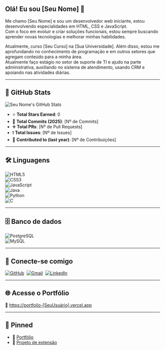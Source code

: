 ## Olá! Eu sou [Seu Nome] 👋

Me chamo [Seu Nome] e sou um desenvolvedor web iniciante, estou desenvolvendo especialidades em HTML, CSS e JavaScript.  
Com o foco em evoluir e criar soluções funcionais, estou sempre buscando aprender novas tecnologias e melhorar minhas habilidades.  

Atualmente, curso [Seu Curso] na [Sua Universidade]. Além disso, estou me aprofundando no conhecimento de programação e em outros setores que agregam conteúdo para a minha área.  
Atualmente faço estágio no setor de suporte de TI e ajudo na parte administrativa, auxiliando no sistema de atendimento, usando CRM e apoiando nas atividades diárias.

---

## 🚀 GitHub Stats

![Seu Nome's GitHub Stats](https://github-readme-stats.vercel.app/api?username=[SeuUsuárioGitHub]&show_icons=true&theme=dark)

- ⭐ **Total Stars Earned**: 0  
- 📝 **Total Commits (2025)**: [Nº de Commits]  
- ➕ **Total PRs**: [Nº de Pull Requests]  
- ❗ **Total Issues**: [Nº de Issues]  
- 📆 **Contributed to (last year)**: [Nº de Contribuições]  

---

## 🛠️ Linguagens

![HTML5](https://img.shields.io/badge/HTML5-E34F26?style=for-the-badge&logo=html5&logoColor=white)  
![CSS3](https://img.shields.io/badge/CSS3-1572B6?style=for-the-badge&logo=css3&logoColor=white)  
![JavaScript](https://img.shields.io/badge/JavaScript-F7DF1E?style=for-the-badge&logo=javascript&logoColor=black)  
![Java](https://img.shields.io/badge/Java-ED8B00?style=for-the-badge&logo=java&logoColor=white)  
![Python](https://img.shields.io/badge/Python-3776AB?style=for-the-badge&logo=python&logoColor=white)  
![C](https://img.shields.io/badge/C-00599C?style=for-the-badge&logo=c&logoColor=white)

---

## 🗄️ Banco de dados

![PostgreSQL](https://img.shields.io/badge/PostgreSQL-316192?style=for-the-badge&logo=postgresql&logoColor=white)  
![MySQL](https://img.shields.io/badge/MySQL-005C84?style=for-the-badge&logo=mysql&logoColor=white)

---

## 🤝 Conecte-se comigo

[![GitHub](https://img.shields.io/badge/GitHub-000?style=for-the-badge&logo=github&logoColor=white)](https://github.com/[SeuUsuárioGitHub])&nbsp;
[![Gmail](https://img.shields.io/badge/Gmail-D14836?style=for-the-badge&logo=gmail&logoColor=white)](mailto:[SeuEmail])&nbsp;
[![LinkedIn](https://img.shields.io/badge/LinkedIn-0A66C2?style=for-the-badge&logo=linkedin&logoColor=white)](https://linkedin.com/in/[SeuLinkedin])

---

## 🌐 Acesse o Portfólio

🔗 [https://portfolio-[SeuUsuário].vercel.app](https://portfolio-[SeuUsuário].vercel.app)

---

## 📌 Pinned

- 📁 [Portfólio](https://github.com/[SeuUsuário]/Portfólio)  
- 📁 [Projeto de extensão](https://github.com/[SeuUsuário]/Projeto-de-extensao)
